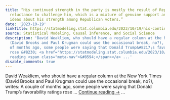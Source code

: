 ```yaml
---
title: “His continued strength in the party is mostly the result of Republican elites’
  reluctance to challenge him, which is a mixture of genuine support and exaggerated
  ideas about his strength among Republican voters.”
date: '2023-10-19'
linkTitle: https://statmodeling.stat.columbia.edu/2023/10/19/his-continued-strength-in-the-party-is-mostly-the-result-of-republican-elites-reluctance-to-challenge-him-which-is-a-mixture-of-genuine-support-and-exaggerated-ideas-about-his-strength-among-repu/
source: Statistical Modeling, Causal Inference, and Social Science
description: 'David Weakliem, who should have a regular column at the New York Times
  (David Brooks and Paul Krugman could use the occasional break, no?), writes: A couple
  of months ago, some people were saying that Donald Trump&#8217;s favorability ratings
  rose &#8230; <a href="https://statmodeling.stat.columbia.edu/2023/10/19/his-continued-strength-in-the-party-is-mostly-the-result-of-republican-elites-reluctance-to-challenge-him-which-is-a-mixture-of-genuine-support-and-exaggerated-ideas-about-his-strength-among-repu/">Continue
  reading <span class="meta-nav">&#8594;</span></a> ...'
disable_comments: true
---
```

David Weakliem, who should have a regular column at the New York Times (David Brooks and Paul Krugman could use the occasional break, no?), writes: A couple of months ago, some people were saying that Donald Trump&#8217;s favorability ratings rose &#8230; <a href="https://statmodeling.stat.columbia.edu/2023/10/19/his-continued-strength-in-the-party-is-mostly-the-result-of-republican-elites-reluctance-to-challenge-him-which-is-a-mixture-of-genuine-support-and-exaggerated-ideas-about-his-strength-among-repu/">Continue reading <span class="meta-nav">&#8594;</span></a> ...